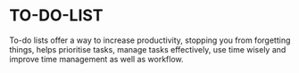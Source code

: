 # TO-DO-LIST
To-do lists offer a way to increase productivity, stopping you from forgetting things, helps prioritise tasks, manage tasks effectively, use time wisely and improve time management as well as workflow.
